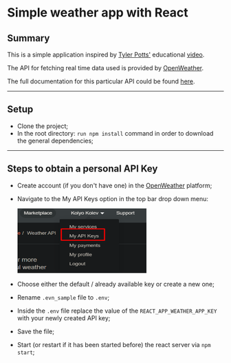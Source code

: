 # Simple weather app with React

## Summary

This is a simple application inspired by [Tyler Potts'](https://www.youtube.com/channel/UCBBGM84ZOs7z5jpTQAaZ_Hg) educational [video](https://www.youtube.com/watch?v=GuA0_Z1llYU).

The API for fetching real time data used is provided by [OpenWeather](https://openweathermap.org/).

The full documentation for this particular API could be found [here](https://openweathermap.org/current).

<hr/>

## Setup

- Clone the project;
- In the root directory: `run npm install` command in order to download the general dependencies;

<hr />

## Steps to obtain a personal API Key

- Create account (if you don't have one) in the [OpenWeather](https://openweathermap.org/) platform;
- Navigate to the My API Keys option in the top bar drop down menu:

  <img alt="My API keys" src='./src/assets/myApiKeys.png' width="300px" height="150px"></img>

- Choose either the default / already available key or create a new one;
- Rename `.evn_sample` file to `.env`;
- Inside the `.env` file replace the value of the `REACT_APP_WEATHER_APP_KEY` with your newly created API key;
- Save the file;
- Start (or restart if it has been started before) the react server via `npm start`;
